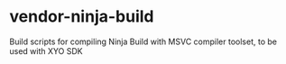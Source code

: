 # vendor-ninja-build
Build scripts for compiling Ninja Build with MSVC compiler toolset, to be used with XYO SDK
